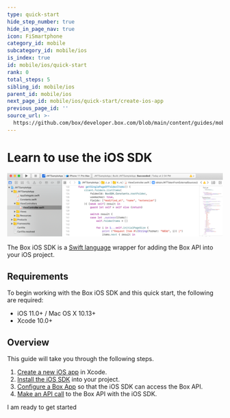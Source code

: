 ```yaml
---
type: quick-start
hide_step_number: true
hide_in_page_nav: true
icon: FiSmartphone
category_id: mobile
subcategory_id: mobile/ios
is_index: true
id: mobile/ios/quick-start
rank: 0
total_steps: 5
sibling_id: mobile/ios
parent_id: mobile/ios
next_page_id: mobile/ios/quick-start/create-ios-app
previous_page_id: ''
source_url: >-
  https://github.com/box/developer.box.com/blob/main/content/guides/mobile/ios/quick-start/0-index.md
---
```

# Learn to use the iOS SDK

<ImageFrame center>

![iOS emulator](./xcode-code-snippet.png)

</ImageFrame>

The Box iOS SDK is a [Swift language](https://developer.apple.com/swift/)
wrapper for adding the Box API into your iOS project.

## Requirements

To begin working with the Box iOS SDK and this quick start, the following are
required:

* iOS 11.0+ / Mac OS X 10.13+
* Xcode 10.0+

## Overview

This guide will take you through the following steps.

1. [Create a new iOS app](g://mobile/ios/quick-start/create-ios-app/) in Xcode.
2. [Install the iOS SDK](g://mobile/ios/quick-start/install-ios-sdk/)
   into your project.
3. [Configure a Box App](g://mobile/ios/quick-start/configure-box-app/)
   so that the iOS SDK can access the Box API.
4. [Make an API call](g://mobile/ios/quick-start/make-api-call/)
   to the Box API with the iOS SDK.

<Next>

I am ready to get started

</Next>